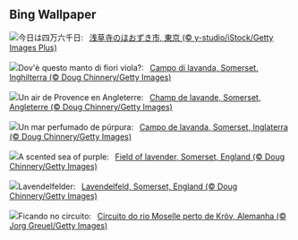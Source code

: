 ## Bing Wallpaper
![](https://www.bing.com/th?id=OHR.HozukiIchi2023_JA-JP7923753370_UHD.jpg&w=1000)今日は四万六千日:&nbsp;&ensp;[浅草寺のほおずき市, 東京 (© y-studio/iStock/Getty Images Plus)](https://www.bing.com/th?id=OHR.HozukiIchi2023_JA-JP7923753370_UHD.jpg)
<br><br/>
![](https://www.bing.com/th?id=OHR.SomersetLavender_IT-IT8631560565_UHD.jpg&w=1000)Dov'è questo manto di fiori viola?:&nbsp;&ensp;[Campo di lavanda, Somerset, Inghilterra (© Doug Chinnery/Getty Images)](https://www.bing.com/th?id=OHR.SomersetLavender_IT-IT8631560565_UHD.jpg)
<br><br/>
![](https://www.bing.com/th?id=OHR.SomersetLavender_FR-FR5291650955_UHD.jpg&w=1000)Un air de Provence en Angleterre:&nbsp;&ensp;[Champ de lavande, Somerset, Angleterre (© Doug Chinnery/Getty Images)](https://www.bing.com/th?id=OHR.SomersetLavender_FR-FR5291650955_UHD.jpg)
<br><br/>
![](https://www.bing.com/th?id=OHR.SomersetLavender_ES-ES5303782391_UHD.jpg&w=1000)Un mar perfumado de púrpura:&nbsp;&ensp;[Campo de lavanda, Somerset, Inglaterra (© Doug Chinnery/Getty Images)](https://www.bing.com/th?id=OHR.SomersetLavender_ES-ES5303782391_UHD.jpg)
<br><br/>
![](https://www.bing.com/th?id=OHR.SomersetLavender_EN-GB4406056307_UHD.jpg&w=1000)A scented sea of purple:&nbsp;&ensp;[Field of lavender, Somerset, England (© Doug Chinnery/Getty Images)](https://www.bing.com/th?id=OHR.SomersetLavender_EN-GB4406056307_UHD.jpg)
<br><br/>
![](https://www.bing.com/th?id=OHR.SomersetLavender_DE-DE4562523313_UHD.jpg&w=1000)Lavendelfelder:&nbsp;&ensp;[Lavendelfeld, Somerset, England (© Doug Chinnery/Getty Images)](https://www.bing.com/th?id=OHR.SomersetLavender_DE-DE4562523313_UHD.jpg)
<br><br/>
![](https://www.bing.com/th?id=OHR.MoselleRiver_PT-BR0973965999_UHD.jpg&w=1000)Ficando no circuito:&nbsp;&ensp;[Circuito do rio Moselle perto de Kröv, Alemanha (© Jorg Greuel/Getty Images)](https://www.bing.com/th?id=OHR.MoselleRiver_PT-BR0973965999_UHD.jpg)
<br><br/>
